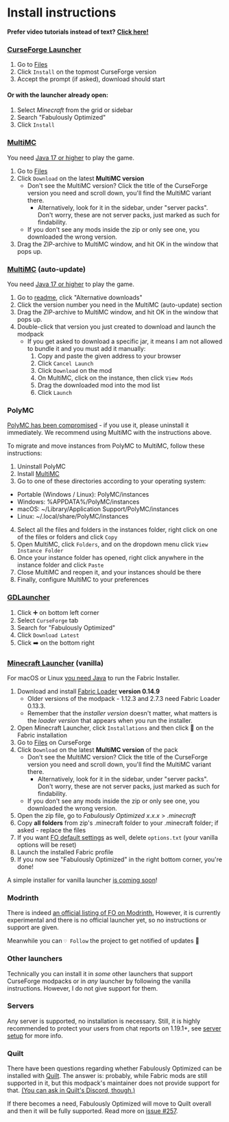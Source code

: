 # Install instructions

**Prefer video tutorials instead of text?** [**Click here!**](https://github.com/Fabulously-Optimized/fabulously-optimized#reviews)

### [CurseForge Launcher](https://download.curseforge.com)

1. Go to [Files](https://www.curseforge.com/minecraft/modpacks/fabulously-optimized/files)
2. Click `Install` on the topmost CurseForge version
3. Accept the prompt (if asked), download should start

#### Or with the launcher already open:

1. Select _Minecraft_ from the grid or sidebar
2. Search "Fabulously Optimized"
3. Click `Install`

### [MultiMC](https://multimc.org)

You need [Java 17 or higher](https://adoptium.net/) to play the game.

1. Go to [Files](https://www.curseforge.com/minecraft/modpacks/fabulously-optimized/files)
2. Click `Download` on the latest **MultiMC version**
   * Don't see the MultiMC version? Click the title of the CurseForge version you need and scroll down, you'll find the MultiMC variant there.
      * Alternatively, look for it in the sidebar, under "server packs". Don't worry, these are not server packs, just marked as such for findability.
   * If you don't see any mods inside the zip or only see one, you downloaded the wrong version.
3. Drag the ZIP-archive to MultiMC window, and hit OK in the window that pops up.

### [MultiMC](https://multimc.org) (auto-update)

You need [Java 17 or higher](https://adoptium.net/) to play the game.

1. Go to [readme](https://github.com/Fabulously-Optimized/fabulously-optimized#downloads), click "Alternative downloads"
2. Click the version number you need in the MultiMC (auto-update) section
3. Drag the ZIP-archive to MultiMC window, and hit OK in the window that pops up.
4. Double-click that version you just created to download and launch the modpack
   * If you get asked to download a specific jar, it means I am not allowed to bundle it and you must add it manually:
      1. Copy and paste the given address to your browser
      2. Click `Cancel Launch`
      3. Click `Download` on the mod
      4. On MultiMC, click on the instance, then click `View Mods`
      5. Drag the downloaded mod into the mod list
      6. Click `Launch`

### PolyMC

[PolyMC has been compromised](https://github.com/Fabulously-Optimized/fabulously-optimized/issues/496) - if you use it, please uninstall it immediately. 
We recommend using MultiMC with the instructions above.

To migrate and move instances from PolyMC to MultiMC, follow these instructions:

1. Uninstall PolyMC
2. Install [MultiMC](https://multimc.org)
3. Go to one of these directories according to your operating system:
  - Portable (Windows / Linux): PolyMC/instances
  - Windows: %APPDATA%/PolyMC/instances
  - macOS: ~/Library/Application Support/PolyMC/instances
  - Linux: ~/.local/share/PolyMC/instances

4. Select all the files and folders in the instances folder, right click on one of the files or folders and click `Copy`
5. Open MultiMC, click `Folders`, and on the dropdown menu click `View Instance Folder`
6. Once your instance folder has opened, right click anywhere in the instance folder and click `Paste`
7. Close MultiMC and reopen it, and your instances should be there
8. Finally, configure MultiMC to your preferences

### [GDLauncher](https://gdevs.io)

1. Click ➕ on bottom left corner
2. Select `CurseForge` tab
3. Search for "Fabulously Optimized"
4. Click `Download Latest`
5. Click ➡️ on the bottom right

### [Minecraft Launcher](https://www.minecraft.net/en-us/download) (vanilla)

For macOS or Linux [you need Java](https://adoptium.net/) to run the Fabric Installer.

1. Download and install [Fabric Loader](https://fabricmc.net/use/) **version 0.14.9**
   * Older versions of the modpack - 1.12.3 and 2.7.3 need Fabric Loader 0.13.3.
   * Remember that the _installer version_ doesn't matter, what matters is the _loader version_ that appears when you run the installer.
2. Open Minecraft Launcher, click `Installations` and then click 📂 on the Fabric installation
3. Go to [Files](https://www.curseforge.com/minecraft/modpacks/fabulously-optimized/files) on CurseForge
4. Click `Download` on the latest **MultiMC version** of the pack
   * Don't see the MultiMC version? Click the title of the CurseForge version you need and scroll down, you'll find the MultiMC variant there.
      * Alternatively, look for it in the sidebar, under "server packs". Don't worry, these are not server packs, just marked as such for findability.
   * If you don't see any mods inside the zip or only see one, you downloaded the wrong version.
5. Open the zip file, go to _Fabulously Optimized x.x.x_ > _.minecraft_
6. Copy **all folders** from zip's .minecraft folder to your .minecraft folder; if asked - replace the files
7. If you want [FO default settings](changed-options.md) as well, delete `options.txt` (your vanilla options will be reset)
8. Launch the installed Fabric profile
9. If you now see "Fabulously Optimized" in the right bottom corner, you're done!

A simple installer for vanilla launcher [is coming soon](https://github.com/Fabulously-Optimized/fabulously-optimized/issues/110)!

### Modrinth

There is indeed [an official listing of FO on Modrinth.](https://modrinth.com/modpack/fabulously-optimized) However, it is currently experimental and there is no official launcher yet, so no instructions or support are given.

Meanwhile you can `♡ Follow` the project to get notified of updates 🙂

### Other launchers

Technically you can install it in _some_ other launchers that support CurseForge modpacks or in _any_ launcher by following the vanilla instructions. However, I do not give support for them.

### Servers

Any server is supported, no installation is necessary. Still, it is highly recommended to protect your users from chat reports on 1.19.1+, see [server setup](server-setup.md) for more info.

### Quilt

There have been questions regarding whether Fabulously Optimized can be installed with [Quilt](https://quiltmc.org). The answer is: probably, while Fabric mods are still supported in it, but this modpack's maintainer does not provide support for that. [(You can ask in Quilt's Discord, though.)](https://discord.quiltmc.org/)

If there becomes a need, Fabulously Optimized will move to Quilt overall and then it will be fully supported. Read more on [issue #257](https://github.com/Fabulously-Optimized/fabulously-optimized/issues/257).
